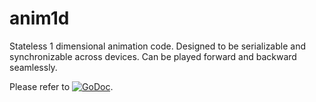 # anim1d

Stateless 1 dimensional animation code. Designed to be serializable and
synchronizable across devices. Can be played forward and backward seamlessly.

Please refer to [![GoDoc](https://godoc.org/github.com/maruel/dlibox/go/anim1d?status.svg)](https://godoc.org/github.com/maruel/dlibox/go/anim1d).
